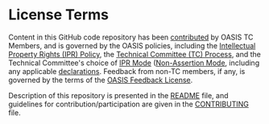 # License Terms

Content in this GitHub code repository has been [contributed](https://www.oasis-open.org/policies-guidelines/ipr#def-contribution) 
by OASIS TC Members, and is governed by the OASIS policies, including the [Intellectual Property Rights (IPR) Policy](https://www.oasis-open.org/policies-guidelines/ipr), the [Technical Committee (TC) Process](https://www.oasis-open.org/policies-guidelines/tc-process), and the Technical Committee's choice of [IPR Mode](https://www.oasis-open.org/policies-guidelines/ipr#def-ipr-mode) ([Non-Assertion Mode](https://www.oasis-open.org/policies-guidelines/ipr#Non-Assertion-Mode), including any applicable [declarations](https://www.oasis-open.org/committees/openc2/ipr.php). Feedback from non-TC members, 
if any, is governed by the terms of the [OASIS Feedback License](https://www.oasis-open.org/policies-guidelines/ipr#appendixa"). 

Description of this repository is presented in the [README](https://github.com/oasis-tcs/openc2-ap-swup/blob/master/README.md) file, 
and guidelines for contribution/participation are given in the 
[CONTRIBUTING](https://github.com/oasis-tcs/openc2-ap-swup/blob/master/CONTRIBUTING.md) file.
